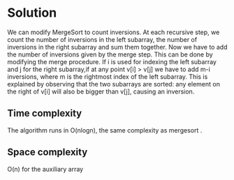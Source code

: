 # Solution
We can modify MergeSort to count inversions. At each recursive step, we count the number of inversions in the left subarray, the number of inversions in the right subarray and sum them together. Now we have to add the number of inversions given by the merge step. This can be done by modifying the merge procedure. If i is used for indexing the left subarray and j for the right subarray,if at any point v[i] > v[j] we have to add m-i inversions, where m is the rightmost index of the left subarray. This is explained by observing that the two subarrays are sorted: any element on the right of v[i] will also be bigger than v[j], causing an inversion.

## Time complexity
The algorithm runs in O(nlogn), the same complexity as mergesort .

## Space complexity

O(n) for the auxiliary array
